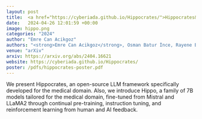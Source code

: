 ```yaml
---
layout: post
title:  <a href="https://cyberiada.github.io/Hippocrates/">Hippocrates&#58 An Open-Source Framework for Advancing Large Language Models in Healthcare</a>
date:   2024-04-26 12:01:59 +00:00
image: hippo.png
categories: "2024"
author: "Emre Can Acikgoz"
authors: "<strong>Emre Can Acikgoz</strong>, Osman Batur İnce, Rayene Bench, Arda Anıl Boz, Ilker Kesen, Aykut Erdem, Erkut Erdem"
venue: "arXiv"
arxiv: https://arxiv.org/abs/2404.16621
website: https://cyberiada.github.io/Hippocrates/
poster: /pdfs/hippocrates-poster.pdf
---
```

We present Hippocrates, an open-source LLM framework specifically developed for the medical domain. Also, we introduce Hippo, a family of 7B models tailored for the medical domain, fine-tuned from Mistral and LLaMA2 through continual pre-training, instruction tuning, and reinforcement learning from human and AI feedback.
